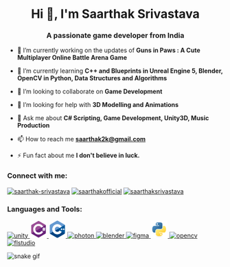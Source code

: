 <h1 align="center">Hi 👋, I'm Saarthak Srivastava</h1>
<h3 align="center">A passionate game developer from India</h3>

- 🔭 I’m currently working on the updates of **Guns in Paws : A Cute Multiplayer Online Battle Arena Game**

- 🌱 I’m currently learning **C++ and Blueprints in Unreal Engine 5, Blender, OpenCV in Python, Data Structures and Algorithms**

- 👯 I’m looking to collaborate on **Game Development**

- 🤝 I’m looking for help with **3D Modelling and Animations**

- 💬 Ask me about **C# Scripting, Game Development, Unity3D, Music Production**

- 📫 How to reach me **saarthak2k@gmail.com**

- ⚡ Fun fact about me **I don't believe in luck.**

<h3 align="left">Connect with me:</h3>
<p align="left">
<a href="https://linkedin.com/in/saarthak-srivastava" target="blank"><img align="center" src="https://raw.githubusercontent.com/rahuldkjain/github-profile-readme-generator/master/src/images/icons/Social/linked-in-alt.svg" alt="saarthak-srivastava" height="30" width="40" /></a>
<a href="https://instagram.com/saarthakofficial" target="blank"><img align="center" src="https://raw.githubusercontent.com/rahuldkjain/github-profile-readme-generator/master/src/images/icons/Social/instagram.svg" alt="saarthakofficial" height="30" width="40" /></a>
<a href="https://www.youtube.com/c/saarthaksrivastava" target="blank"><img align="center" src="https://raw.githubusercontent.com/rahuldkjain/github-profile-readme-generator/master/src/images/icons/Social/youtube.svg" alt="saarthaksrivastava" height="30" width="40" /></a>
</p>

<h3 align="left">Languages and Tools:</h3>
<p align="left">
<a href="https://unity.com/" target="_blank" rel="noreferrer"> <img src="https://www.vectorlogo.zone/logos/unity3d/unity3d-icon.svg" alt="unity" width="40" height="40"/> </a>
<a href="https://www.w3schools.com/cs/" target="_blank" rel="noreferrer"> <img src="https://raw.githubusercontent.com/devicons/devicon/master/icons/csharp/csharp-original.svg" alt="csharp" width="40" height="40"/> </a>
<a href="https://www.w3schools.com/cpp/" target="_blank" rel="noreferrer"> <img src="https://raw.githubusercontent.com/devicons/devicon/master/icons/cplusplus/cplusplus-original.svg" alt="cplusplus" width="40" height="40"/> </a>
<a href="https://www.photonengine.com/" target="_blank" rel="noreferrer"> <img src="https://pbs.twimg.com/profile_images/956512664729071617/FNdOzif4_400x400.jpg" alt="photon" width="40" height="40"/> </a>
<a href="https://www.blender.org/" target="_blank" rel="noreferrer"> <img src="https://download.blender.org/branding/community/blender_community_badge_white.svg" alt="blender" width="40" height="40"/> </a>
<a href="https://www.figma.com/" target="_blank" rel="noreferrer"> <img src="https://www.vectorlogo.zone/logos/figma/figma-icon.svg" alt="figma" width="40" height="40"/> </a>
<a href="https://www.python.org" target="_blank" rel="noreferrer"> <img src="https://raw.githubusercontent.com/devicons/devicon/master/icons/python/python-original.svg" alt="python" width="40" height="40"/> </a>
<a href="https://opencv.org/" target="_blank" rel="noreferrer"> <img src="https://www.vectorlogo.zone/logos/opencv/opencv-icon.svg" alt="opencv" width="40" height="40"/> </a>
<a href="https://www.image-line.com/" target="_blank" rel="noreferrer"> <img src="https://png2.cleanpng.com/sh/c2997a31afe3f4809d9a488df13b6206/L0KzQYm3VcEzN5p7iZH0aYP2gLBuTfZtNaR5jdZybz3nebjwlPFtNZJ6fNt4LYfygrz6lPF1cZDzRdt2YXfoPb3wjvUuaZNxRadqZke2coLqWPU3bZc6RqIDMUa1RIeAUcUzPmI6SasBNEW7Q4W1kP5o/kisspng-fl-studio-digital-audio-workstation-image-line-abl-5af73b1c8e6ef5.0816246715261519645834.png" alt="flstudio" width="40" height="40"/> </a>

</p>

![snake gif](https://github.com/saarthakofficial/saarthakofficial/blob/output/github-contribution-grid-snake.gif)
